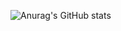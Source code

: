 ![Anurag's GitHub stats](https://github-readme-stats.vercel.app/api?username=MariaChrysafis&count_private=true)
